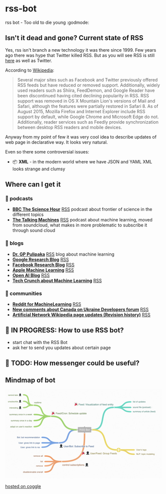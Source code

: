 # rss-bot
rss bot - Too old to die young :godmode:

## Isn't it dead and gone? Current state of RSS

Yes, rss isn't branch a new technology it was there since 1999.
Few years ago there was hype that Twitter killed RSS. But as you will
see RSS is still [here](#Examples) as well as Twitter.

According to
[Wikipedia](https://en.wikipedia.org/wiki/RSS#Current_usage):

> Several major sites such as Facebook and Twitter previously offered
RSS feeds but have reduced or removed support. Additionally, widely
used readers such as Shiira, FeedDemon, and Google Reader have been
discontinued having cited declining popularity in RSS. RSS support was
removed in OS X Mountain Lion's versions of Mail and Safari, although
the features were partially restored in Safari 8. As of August 2015,
Mozilla Firefox and Internet Explorer include RSS support by default,
while Google Chrome and Microsoft Edge do not. Additionally, reader
services such as Feedly provide synchronization between desktop RSS
readers and mobile devices.

Anyway from my point of few it was very cool idea to describe updates of
web page in declarative way. It looks very natural.

Even so there some controversial issues:
* :package: **XML** - in the modern world where we have JSON and YAML XML looks
strange and clumsy


## Where can I get it
### :loudspeaker: podcasts
  - **[BBC The Science Hour](http://www.bbc.co.uk/programmes/p016tmt2)** [RSS](http://podcasts.files.bbci.co.uk/p016tmt2.rss) podcast about frontier of science in the different topics
  - **[The Talking Machines](http://www.thetalkingmachines.com/)** [RSS](http://www.thetalkingmachines.com/blog?format=RSS) podcast about machine learning, moved from soundcloud, what makes in more problematic to subscribe it through sound cloud
### :newspaper: blogs
  - **[Dr. GP Pulipaka](https://medium.com/@gp_pulipaka/)** [RSS](https://medium.com/feed/@gp_pulipaka) blog about machine learning
  - **[Google Research Blog](https://research.googleblog.com/)** [RSS](http://googleresearch.blogspot.com/atom.xml)
  - **[Facebook Research Blog](https://research.fb.com/)** [RSS](https://research.fb.com/feed/)
  - **[Apple Machine Learning](https://machinelearning.apple.com/)** [RSS]()
  - **[Open AI Blog](https://blog.openai.com/)** [RSS](https://blog.openai.com/rss/)
  - **[Tech Crunch about Machine Learning](https://techcrunch.com/tag/machine-learning/)** [RSS](https://techcrunch.com/tag/machine-learning/feed/)

### :speech_balloon: communities
  - **[Reddit for MachineLearning](https://www.reddit.com/r/MachineLearning/)** [RSS](https://www.reddit.com/r/MachineLearning/.rss)
  - **[New comments about Canada on Ukraine Developers forum](https://dou.ua/forums/tags/%D0%9A%D0%B0%D0%BD%D0%B0%D0%B4%D0%B0/)** [RSS](https://dou.ua/forums/feed/tag/%D0%9A%D0%B0%D0%BD%D0%B0%D0%B4%D0%B0/)
  - **[Artificial Network Wikipedia page updates (Revision history)](https://en.wikipedia.org/w/index.php?title=Artificial_intelligence&action=history)** [RSS](https://en.wikipedia.org/w/index.php?title=Artificial_intelligence&feed=atom&action=history)

## :construction: IN PROGRESS: How to use RSS bot?

- start chat with the RSS Bot
- ask her to send you updates about certain page

## :construction: TODO: How messenger could be useful?

## Mindmap of bot

![Mind map](assets/rss-bot-mind-map.png)

[hosted on coggle](https://coggle.it/diagram/WcgsjGjgVAABxW_M)
